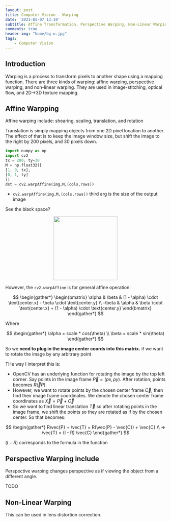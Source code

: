 ```yaml
---
layout: post
title: Computer Vision - Warping
date: '2021-01-07 13:19'
subtitle: Affine Transformation, Perspective Warping, Non-Linear Warping.
comments: true
header-img: "home/bg-o.jpg"
tags:
    - Computer Vision
---
```


## Introduction

Warping is a process to transform pixels to another shape using a mapping function. There are three kinds of warping: affine warping, perspective warping, and non-linear warping. They are used in image-stitching, optical flow, and 2D->3D texture mapping.
 
## Affine Warpping

Affine warping include: shearing, scaling, translation, and rotation

Translation is simply mapping objects from one 2D pixel location to another. 
The effect of that is to keep the image window size, but shift the image to the right by 200 pixels, and 30 pixels down.

```python
import numpy as np
import cv2
tx = 200; ty=30
M = np.float32([
[1, 0, tx],
[0, 1, ty]
])
dst = cv2.warpAffine(img,M,(cols,rows))
```

- `cv2.warpAffine(img,M,(cols,rows))` third arg is the size of the output image

See the black space?

<div style="text-align: center;">
<p align="center">
    <figure>
        <img src="https://github.com/user-attachments/assets/5e8bfbe0-d48f-4ec3-8934-629dc7a80345" height="200" alt=""/>
    </figure>
</p>
</div>

However, the `cv2.warpAffine` is for general affine operation: 

$$
\begin{gather*}
\begin{bmatrix}
\alpha & \beta & (1 - \alpha) \cdot \text{center.x} - \beta \cdot \text{center.y} \\
-\beta & \alpha & \beta \cdot \text{center.x} + (1 - \alpha) \cdot \text{center.y}
\end{bmatrix}
\end{gather*}
$$

Where

$$
\begin{gather*}
\alpha = scale * cos(\theta)
\\
\beta = scale * sin(\theta)
\end{gather*}
$$

So we **need to plug in the image center coords into this matrix.** if we want to rotate the image by any arbitrary point


THe way I interpret this is:

- OpenCV has an underlying function for rotating the image by the top left corner. Say points in the image frame $\vec{P}=(px, py)$. After rotation, points becomes $R \vec(P)$
- However, we want to rotate points by the chosen center frame $\vec{C}$, then find their image frame coordinates. We denote the chosen center frame coordinates as $\vec{X} = \vec{P} + \vec{C}$
- So we want to find linear translation $\vec{T}$ so after rotating points in the image frame, we shift the points so they are rotated as if by the chosen center. So that becomes: 

$$
\begin{gather*}
R\vec{P} + \vec{T} = R(\vec{P} - \vec{C}) + \vec{C}
\\ => \vec{T} = (I - R) \vec{C}
\end{gather*}
$$

$(I - R)$ corresponds to the formula in the function

## Perspective Warping include

Perspective warping changes perspective as if viewing the object from a different angle.

TODO

## Non-Linear Warping

This can be used in lens distortion correction.